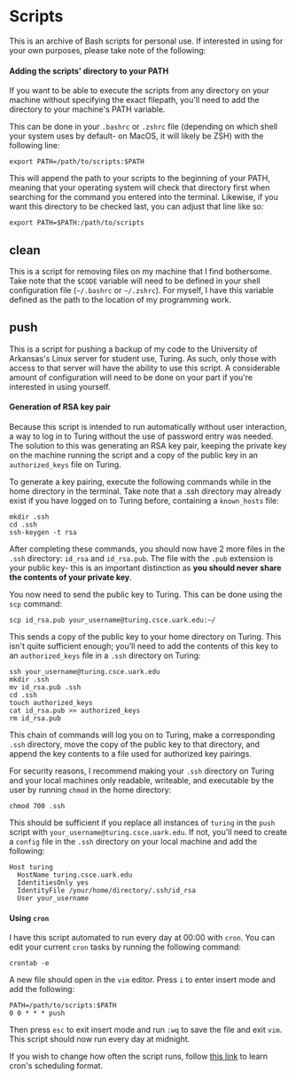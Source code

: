 # Scripts
This is an archive of Bash scripts for personal use. If interested in using for your own purposes, please take note of the following:

#### Adding the scripts' directory to your PATH
If you want to be able to execute the scripts from any directory on your machine without specifying the exact filepath, you'll need to add the directory to your machine's PATH variable.

This can be done in your `.bashrc` or `.zshrc` file (depending on which shell your system uses by default- on MacOS, it will likely be ZSH) with the following line:

`export PATH=/path/to/scripts:$PATH`

This will append the path to your scripts to the beginning of your PATH, meaning that your operating system will check that directory first when searching for the command you entered into the terminal. Likewise, if you want this directory to be checked last, you can adjust that line like so:

`export PATH=$PATH:/path/to/scripts`

## clean
This is a script for removing files on my machine that I find bothersome. Take note that the `$CODE` variable will need to be defined in your shell configuration file (`~/.bashrc` or `~/.zshrc`). For myself, I have this variable defined as the path to the location of my programming work.

## push
This is a script for pushing a backup of my code to the University of Arkansas's Linux server for student use, Turing. As such, only those with access to that server will have the ability to use this script. A considerable amount of configuration will need to be done on your part if you're interested in using yourself.

#### Generation of RSA key pair
Because this script is intended to run automatically without user interaction, a way to log in to Turing without the use of password entry was needed. The solution to this was generating an RSA key pair, keeping the private key on the machine running the script and a copy of the public key in an `authorized_keys` file on Turing.

To generate a key pairing, execute the following commands while in the home directory in the terminal. Take note that a .ssh directory may already exist if you have logged on to Turing before, containing a `known_hosts` file:

```
mkdir .ssh
cd .ssh
ssh-keygen -t rsa
```

After completing these commands, you should now have 2 more files in the `.ssh` directory: `id_rsa` and `id_rsa.pub`. The file with the `.pub` extension is your public key- this is an important distinction as <b>you should never share the contents of your private key</b>.

You now need to send the public key to Turing. This can be done using the `scp` command:

`scp id_rsa.pub your_username@turing.csce.uark.edu:~/`

This sends a copy of the public key to your home directory on Turing. This isn't quite sufficient enough; you'll need to add the contents of this key to an `authorized_keys` file in a `.ssh` directory on Turing:

```
ssh your_username@turing.csce.uark.edu
mkdir .ssh
mv id_rsa.pub .ssh
cd .ssh
touch authorized_keys
cat id_rsa.pub >> authorized_keys
rm id_rsa.pub
```

This chain of commands will log you on to Turing, make a corresponding `.ssh` directory, move the copy of the public key to that directory, and append the key contents to a file used for authorized key pairings.

For security reasons, I recommend making your `.ssh` directory on Turing and your local machines only readable, writeable, and executable by the user by running `chmod` in the home directory:

`chmod 700 .ssh`

This should be sufficient if you replace all instances of `turing` in the `push` script with `your_username@turing.csce.uark.edu`. If not, you'll need to create a `config` file in the `.ssh` directory on your local machine and add the following:

```
Host turing
  HostName turing.csce.uark.edu
  IdentitiesOnly yes
  IdentityFile /your/home/directory/.ssh/id_rsa
  User your_username
```

#### Using `cron`
I have this script automated to run every day at 00:00 with `cron`. You can edit your current `cron` tasks by running the following command:

`crontab -e`

A new file should open in the `vim` editor. Press `i` to enter insert mode and add the following:

```
PATH=/path/to/scripts:$PATH
0 0 * * * push
```

Then press `esc` to exit insert mode and run `:wq` to save the file and exit `vim`. This script should now run every day at midnight.

If you wish to change how often the script runs, follow [this link](https://crontab.guru) to learn cron's scheduling format.
